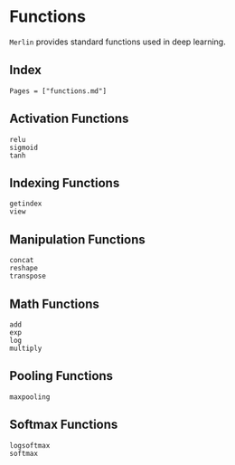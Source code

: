 # Functions
`Merlin` provides standard functions used in deep learning.

## Index
```@index
Pages = ["functions.md"]
```

## Activation Functions
```@docs
relu
sigmoid
tanh
```

## Indexing Functions
```@docs
getindex
view
```

## Manipulation Functions
```@docs
concat
reshape
transpose
```

## Math Functions
```@docs
add
exp
log
multiply
```

## Pooling Functions
```@docs
maxpooling
```

## Softmax Functions
```@docs
logsoftmax
softmax
```
